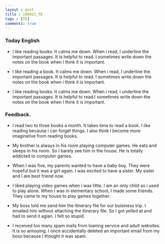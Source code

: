 ```yaml
---
layout : post
title : 190921_TE
tags : [TE]
comments: true
---
```

### Today English
- I like reading books. It calms me down. When i read, I underline the important passages. It is helpful to read. I sometimes write down the notes on the book when I think it is important.

- I like reading a book. It calms me down. When i read, I underline the important passages. It is helpful to read. I sometimes write down the notes on the book when i think it is important.

- I like reading books. It calms me down. When i read, i underline the important passages. It is helpful to read.I sometimes write down the notes on the book when I think it is important.

### Feedback.
- I read two to three books a month. It takes time to read a book. I like reading because i can forget things. I also think I become more imaginative from reading books.

- My brother is always in his room playing computer games. He eats and sleeps in his room. So I barely see him in the house. He is totally addicted to computer games.

- When I was five, my parents wanted to have a baby boy. They were hopeful but it was a girl again. I was excited to have a sister. My sister and I are best friend now.

- I liked playing video games when i was little. I am an only child so i used to play alone. When I was in elementary school, I made some friends. They came to my house to play games together.

- My boss told me send him the itinerary file for our buisiness trip. I emailed him without attaching the itinerary file. So I got yelled at and had to send it agian. I felt so stupid.

- I received too many spam mails from loaning service and adult websites. It is so annoying. I once accidentally deleted an important email from my boss because I thought it was spam.
